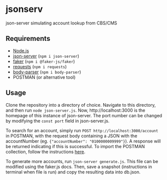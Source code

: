 # jsonserv
json-server simulating account lookup from CBS/CMS

## Requirements
- [Node.js](https://nodejs.org/en/download)
- [json-server](https://www.npmjs.com/package/json-server) (`npm i json-server`)
- [faker](https://www.npmjs.com/package/@faker-js/faker) (`npm i @faker-js/faker`)
- [requests](https://www.npmjs.com/package/requests) (`npm i requests`)
- [body-parser](https://www.npmjs.com/package/body-parser) (`npm i body-parser`)
- POSTMAN (or alternative tool)

## Usage
Clone the repository into a directory of choice. Navigate to this directory, and then run `node json-server.js`. Now, http://localhost:3000 is the homepage of this instance of json-server. The port number can be changed by modifying the `const port` field in json-server.js.

To search for an account, simply run `POST http://localhost:3000/account` in POSTMAN, with the request body containing a JSON with the accountNumber (eg. `{"accountNumber": "0100000009999"}`). A response will be returned indicating if this is successful. To import the POSTMAN collection, follow the instructions [here](https://learning.postman.com/docs/getting-started/importing-and-exporting/importing-from-git/).

To generate more accounts, run `json-server generate.js`. This file can be modified using the faker.js docs. Then, save a snapshot (instructions in terminal when file is run) and copy the resulting data into db.json.

